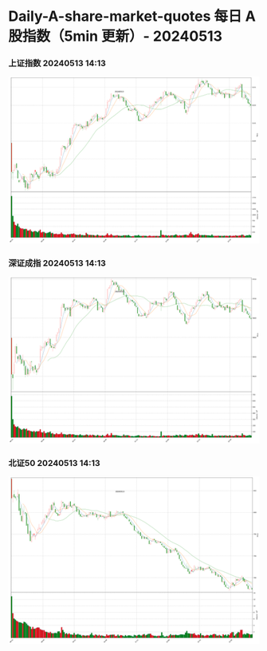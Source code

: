
# Daily-A-share-market-quotes 每日 A 股指数（5min 更新）- 20240513

### 上证指数 20240513 14:13
![](./fig/2024/5/20240513-sh000001.png)

### 深证成指 20240513 14:13
![](./fig/2024/5/20240513-sz399001.png)

### 北证50 20240513 14:13
![](./fig/2024/5/20240513-bj899050.png)
